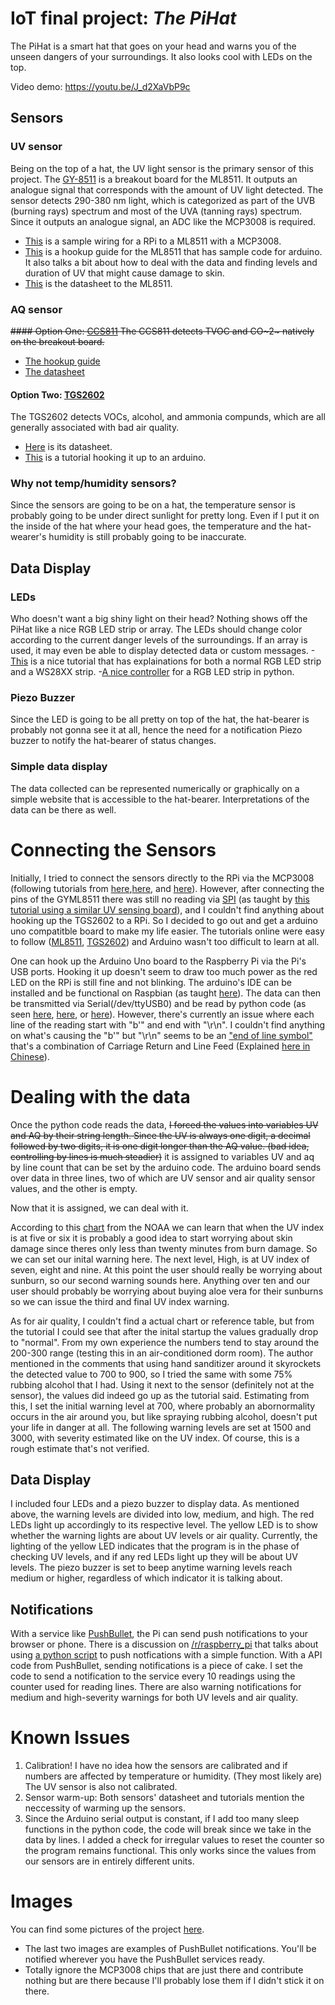 # IoT final project: *The PiHat*
The PiHat is a smart hat that goes on your head and warns you of the unseen dangers of your surroundings. It also looks cool with LEDs on the top.

Video demo: https://youtu.be/J_d2XaVbP9c

## Sensors
### UV sensor
Being on the top of a hat, the UV light sensor is the primary sensor of this project. The [GY-8511](https://www.taiwaniot.com.tw/product/gy-8511紫外線感測器模組-gy-ml8511-模擬量輸出uv-sensor-breakout/) is a breakout board for the ML8511. It outputs an analogue signal that corresponds with the amount of UV light detected. The sensor detects 290-380 nm light, which is categorized as part of the UVB (burning rays) spectrum and most of the UVA (tanning rays) spectrum. Since it outputs an analogue signal, an ADC like the MCP3008 is required.
- [This](https://raspberrypi.stackexchange.com/questions/59761/what-would-the-wiring-look-like-for-the-uv-sensor-breakout-ml8511) is a sample wiring for a RPi to a ML8511 with a MCP3008.
- [This](https://learn.sparkfun.com/tutorials/ml8511-uv-sensor-hookup-guide) is a hookup guide for the ML8511 that has sample code for arduino. It also talks a bit about how to deal with the data and finding levels and duration of UV that might cause damage to skin.
- [This](https://cdn.sparkfun.com/datasheets/Sensors/LightImaging/ML8511_3-8-13.pdf) is the datasheet to the ML8511.
### AQ sensor
~~#### Option One: [CCS811](https://www.taiwaniot.com.tw/product/air-quality-breakout-ccs811-voc-數位空氣質量感測器-sparkfun-原裝進口/)
The CCS811 detects TVOC and CO~2~ natively on the breakout board.~~
- [The hookup guide](https://learn.sparkfun.com/tutorials/ccs811-air-quality-breakout-hookup-guide)
- [The datasheet](https://cdn.sparkfun.com/assets/learn_tutorials/1/4/3/CCS811_Datasheet-DS000459.pdf)

#### Option Two: [TGS2602](https://www.taiwaniot.com.tw/product/tgs2602-日本費加羅-voc-空氣品質感測器/)
The TGS2602 detects VOCs, alcohol, and ammonia compunds, which are all generally associated with bad air quality.
- [Here](https://www.amazon.com/clouddrive/share/OPQR85fHlSLRLq2MVJLp52VJJ5YdHZZmYyfDYdrKME?_encoding=UTF8&mgh=1&ref_=cd_ph_share_link_copy) is its datasheet.
- [This](https://lafudo.blogspot.tw/2013/11/arduino-tgs2602.html) is a tutorial hooking it up to an arduino.
### Why not temp/humidity sensors?
Since the sensors are going to be on a hat, the temperature sensor is probably going to be under direct sunlight for pretty long. Even if I put it on the inside of the hat where your head goes, the temperature and the hat-wearer's humidity is still probably going to be inaccurate.
## Data Display
### LEDs
Who doesn't want a big shiny light on their head? Nothing shows off the PiHat like a nice RGB LED strip or array. The LEDs should change color according to the current danger levels of the surroundings. If an array is used, it may even be able to display detected data or custom messages.
-[This](https://dordnung.de/raspberrypi-ledstrip/) is a nice tutorial that has explainations for both a normal RGB LED strip and a WS28XX strip.
-[A nice controller](https://github.com/michaeljtbrooks/raspiled) for a RGB LED strip in python.
### Piezo Buzzer
Since the LED is going to be all pretty on top of the hat, the hat-bearer is probably not gonna see it at all, hence the need for a notification Piezo buzzer to notify the hat-bearer of status changes.
### Simple data display
The data collected can be represented numerically or graphically on a simple website that is accessible to the hat-bearer. Interpretations of the data can be there as well.

# Connecting the Sensors
Initially, I tried to connect the sensors directly to the RPi via the MCP3008 (following tutorials from [here](https://chtseng.wordpress.com/2016/06/08/樹莓派讀取類比資訊-mcp3008/),[here](https://learn.adafruit.com/raspberry-pi-analog-to-digital-converters/mcp3008), and [here](https://atceiling.blogspot.com/2014/04/raspberry-pi-mcp3008.html)). However, after connecting the pins of the GYML8511 there was still no reading via [SPI](https://pinout.xyz/pinout/spi) (as taught by [this tutorial using a similar UV sensing board](https://youtu.be/Rv7Ni9H97S8)), and I couldn't find anything about hooking up the TGS2602 to a RPi. So I decided to go out and get a arduino uno compatitble board to make my life easier. The tutorials online were easy to follow ([ML8511](https://learn.sparkfun.com/tutorials/ml8511-uv-sensor-hookup-guide), [TGS2602](https://lafudo.blogspot.com/2013/11/arduino-tgs2602.html)) and Arduino wasn't too difficult to learn at all.

One can hook up the Arduino Uno board to the Raspberry Pi via the Pi's USB ports. Hooking it up doesn't seem to draw too much power as the red LED on the RPi is still fine and not blinking. The arduino's IDE can be installed and be functional on Raspbian (as taught [here](https://www.raspberrypi.org/magpi/program-arduino-uno-raspberry-pi/)). The data can then be transmitted via Serial(/dev/ttyUSB0) and be read by python code (as seen [here](https://diyprojects.io/python-code-read-serial-port-raspberry-pi/), [here](http://www.meccanismocomplesso.org/en/controlling-arduino-raspberry-pi/), or [here](http://www.instructables.com/id/Read-and-write-from-serial-port-with-Raspberry-Pi/)). However, there's currently an issue where each line of the reading start with "b'" and end with "\r\n". I couldn't find anything on what's causing the "b'" but "\r\n" seems to be an ["end of line symbol"](https://stackoverflow.com/questions/15433188/r-n-r-n-what-is-the-difference-between-them) that's a combination of Carriage Return and Line Feed (Explained [here in Chinese](http://seacatcry.pixnet.net/blog/post/13732061-【轉貼】\r\n和\n的差異)).


# Dealing with the data
Once the python code reads the data, ~~I forced the values into variables UV and AQ by their string length. Since the UV is always one digit, a decimal followed by two digits, it is one digit longer than the AQ value. (bad idea, controlling by lines is much steadier)~~ it is assigned to variables UV and aq by line count that can be set by the arduino code. The arduino board sends over data in three lines, two of which are UV sensor and air quality sensor values, and the other is empty.

Now that it is assigned, we can deal with it.

According to this [chart](https://cdn.sparkfun.com/assets/learn_tutorials/2/0/6/min2brn.gif) from the NOAA we can learn that when the UV index is at five or six it is probably a good idea to start worrying about skin damage since theres only less than twenty minutes from burn damage. So we can set our inital warning here. The next level, High, is at UV index of seven, eight and nine. At this point the user should really be worrying about sunburn, so our second warning sounds here. Anything over ten and our user should probably be worrying about buying aloe vera for their sunburns so we can issue the third and final UV index warning.

As for air quality, I couldn't find a actual chart or reference table, but from the tutorial I could see that after the inital startup the values gradually drop to "normal". From my own experience the numbers tend to stay around the 200-300 range (testing this in an air-conditioned dorm room). The author mentioned in the comments that using hand sanditizer around it skyrockets the detected value to 700 to 900, so I tried the same with some 75% rubbing alcohol that I had. Using it next to the sensor (definitely not at the sensor), the values did indeed go up as the tutorial said. Estimating from this, I set the initial warning level at 700, where probably an abornormality occurs in the air around you, but like spraying rubbing alcohol, doesn't put your life in danger at all. The following warning levels are set at 1500 and 3000, with severity estimated like on the UV index. Of course, this is a rough estimate that's not verified.

## Data Display
I included four LEDs and a piezo buzzer to display data. As mentioned above, the warning levels are divided into low, medium, and high. The red LEDs light up accordingly to its respective level. The yellow LED is to show whether the warning lights are about UV levels or air quality. Currently, the lighting of the yellow LED indicates that the program is in the phase of checking UV levels, and if any red LEDs light up they will be about UV levels. The piezo buzzer is set to beep anytime warning levels reach medium or higher, regardless of which indicator it is talking about.

## Notifications
With a service like [PushBullet](https://www.pushbullet.com), the Pi can send push notifications to your browser or phone. There is a discussion on [/r/raspberry_pi](https://www.reddit.com/r/raspberry_pi/) that talks about using [a python script](https://www.reddit.com/r/raspberry_pi/comments/2yomdx/send_push_message_from_raspberry_pi_using_simple/) to push notfications with a simple function. With a API code from PushBullet, sending notifications is a piece of cake. I set the code to send a notification to the service every 10 readings using the counter used for reading lines. There are also warning notifications for medium and high-severity warnings for both UV levels and air quality.

# Known Issues
1. Calibration! I have no idea how the sensors are calibrated and if numbers are affected by temperature or humidity. (They most likely are) The UV sensor is also not calibrated.
2. Sensor warm-up: Both sensors' datasheet and tutorials mention the neccessity of warming up the sensors.
3. Since the Arduino serial output is constant, if I add too many sleep functions in the python code, the code will break since we take in the data by lines. I added a check for irregular values to reset the counter so the program remains functional. This only works since the values from our sensors are in entirely different units.

# Images
You can find some pictures of the project [here](https://imgur.com/gallery/9UI624L).
- The last two images are examples of PushBullet notifications. You'll be notified wherever you have the PushBullet services ready.
- Totally ignore the MCP3008 chips that are just there and contribute nothing but are there because I'll probably lose them if I didn't stick it on there.
